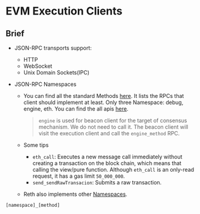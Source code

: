 # EVM Execution Clients

## Brief

- JSON-RPC transports support:

  - HTTP
  - WebSocket
  - Unix Domain Sockets(IPC)

- JSON-RPC Namespaces

  - You can find all the standard Methods [here](https://ethereum.github.io/execution-apis/api-documentation/). It lists the RPCs that client should implement at least.  Only three Namespace: debug, engine, eth. You can find the all apis [here](https://github.com/ethereum/execution-apis/tree/main/src).

    > `engine` is used for beacon client for the target of consensus mechanism. We do not need to call it. The beacon client will visit the execution client and call the `engine_method` RPC.

  - Some tips

    - `eth_call`: Executes a new message call immediately without creating a transaction on the block chain, which means that calling the view/pure function. Although `eth_call` is an only-read  request, it has a gas limit `50_000_000`.
    - `send_sendRawTransacion`: Submits a raw transaction.

  - Reth also implements other [Namespaces](https://paradigmxyz.github.io/reth/jsonrpc/intro.html).

```
[namespace]_[method]
```

















